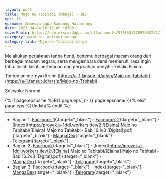 ```yaml
---
layout: post
title: Majo no Tabitabi (Manga) - B16
eps: 16
epsname: Amnesia Lupa Kampung Halamannya
date: 2023-04-04 16:11:00 +0700
coverPhoto: https://cdn.discordapp.com/attachments/970663117057032232/1088093915430780948/123.png
category: Majo-no-Tabitabi-manga
category-link: Majo-no-Tabitabi-manga
---
```


Melakukan perjalanan tanpa henti, bertemu berbagai macam orang dari berbagai macam negara, serta mengembara demi memenuhi rasa ingin tahu. Inilah kisah pertemuan dan perpisahan penyihir kelabu Elaina.

Tonton anime-nya di sini: [https://a-1.fansub.id/arsip/Majo-no-Tabitabi](https://a-1.fansub.id/arsip/Majo-no-Tabitabi)

Soloyolo: Noromi

{% if page.epsname %}B{{ page.eps }} - {{ page.epsname }}{% elsif page.eps %}Unduh{% endif %}

---
- Bagian 1: [Facebook 1](https://www.facebook.com/a1fansub/posts/pfbid02ZW5xZRShMfVijfrnR1fBwe1C5uc3RnwuB4ugAhFNtUyZViQ1MgAi31XtzWTNFdGBl){:target="_blank"} &middot; [Facebook 2](https://www.facebook.com/a1fansub/posts/pfbid02Q4d5XDC6sZ1tJjJJmvzwycAJ9zgjQ8hoJJfWdf1WMXFV9x3ASXuJKCZKiLHtgaVPl){:target="_blank"} &middot; [Index](https://proyek.a-1ddl.workers.dev/2:/[Elaina] Majo no Tabitabi/[Elaina] Majo no Tabitabi - Bab 16.1v3 [Digital].pdf){:target="_blank"} &middot; [MangaDex](https://mangadex.org/chapter/23291078-a142-44b9-870e-49fddf68f230){:target="_blank"} &middot; [Telegram](https://t.me/a1fansubweeklies/265){:target="_blank"}
- Bagian 2: [Facebook](https://www.facebook.com/a1fansub/posts/pfbid026ekrj9A8EjKtTvebqBEBqoBnWR4AyULdUT4nnRLWtDDVgxWdxCeb6ncSabyAijXSl){:target="_blank"} &middot; [Index](https://proyek.a-1ddl.workers.dev/2:/[Elaina] Majo no Tabitabi/[Elaina] Majo no Tabitabi - Bab 16.2v3 [Digital].pdf){:target="_blank"} &middot; [MangaDex](https://mangadex.org/chapter/33ed8299-108d-4ceb-a3c9-c981d2f698f6){:target="_blank"} &middot; [Telegram](https://t.me/a1fansubweeklies/266){:target="_blank"}
- Bagian 3: [Facebook](https://www.facebook.com/a1fansub/posts/pfbid034NwTeXw66uShtzK9zV4Xbzn1eAsGiVs1NNoWhMHCs8Akt3jVoTFuYYW33GZ2tmcLl){:target="_blank"} &middot; [Index](https://bit.ly/elainabab16-3){:target="_blank"} &middot; [MangaDex](https://mangadex.org/chapter/13763971-ede0-4ffa-9419-afe13320ec8c){:target="_blank"} &middot; [Telegram](https://t.me/a1fansubweeklies/267){:target="_blank"}